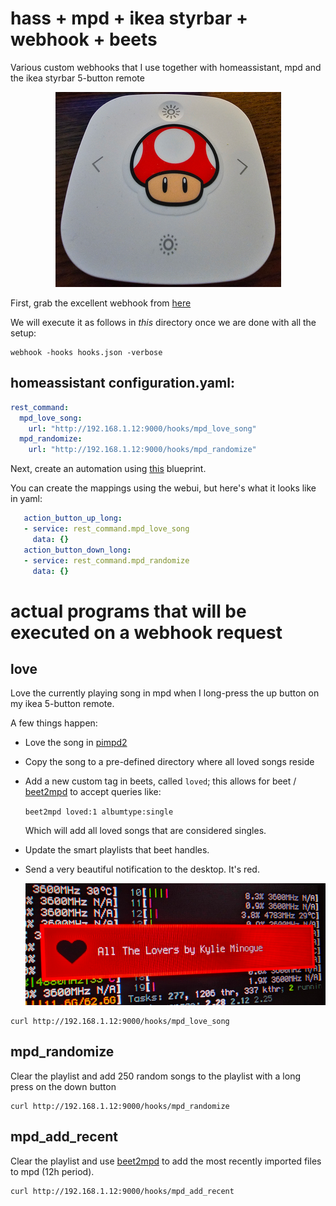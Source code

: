 # hass + mpd + ikea styrbar + webhook + beets

Various custom webhooks that I use together with homeassistant, mpd and the ikea
styrbar 5-button remote

<p align="center">
  <img src="https://raw.githubusercontent.com/trapd00r/hass-mpd-ikea/master/extra/styrbar.png">
</p>

First, grab the excellent webhook from [here](https://github.com/adnanh/webhook)

We will execute it as follows in _this_ directory once we are done with all the setup:

```
webhook -hooks hooks.json -verbose
```

## homeassistant configuration.yaml:

```yaml
rest_command:
  mpd_love_song:
    url: "http://192.168.1.12:9000/hooks/mpd_love_song"
  mpd_randomize:
    url: "http://192.168.1.12:9000/hooks/mpd_randomize"
```

Next, create an automation using
[this](https://epmatt.github.io/awesome-ha-blueprints/docs/blueprints/controllers/ikea_e2001_e2002/)
blueprint.

You can create the mappings using the webui, but here's what it looks like in yaml:

```yaml
   action_button_up_long:
   - service: rest_command.mpd_love_song
     data: {}
   action_button_down_long:
   - service: rest_command.mpd_randomize
     data: {}
```

# actual programs that will be executed on a webhook request

## love

Love the currently playing song in mpd when I long-press the up button on my
ikea 5-button remote.

A few things happen:

- Love the song in [pimpd2](https://github.com/trapd00r/pimpd2)
- Copy the song to a pre-defined directory where all loved songs reside
- Add a new custom tag in beets, called `loved`; this allows for beet /
  [beet2mpd](https://github.com/trapd00r/beet2mpd) to accept queries like:

  `beet2mpd loved:1 albumtype:single`

  Which will add all loved songs that are considered singles.

- Update the smart playlists that beet handles.
- Send a very beautiful notification to the desktop. It's red.

  ![screenshot](/extra/love.png)


```
curl http://192.168.1.12:9000/hooks/mpd_love_song
```


## mpd_randomize

Clear the playlist and add 250 random songs to the playlist with a long press on
the down button

```
curl http://192.168.1.12:9000/hooks/mpd_randomize
```

## mpd_add_recent

Clear the playlist and use [beet2mpd](https://github.com/trapd00r/beet2mpd) to add the most
recently imported files to mpd (12h period).

```
curl http://192.168.1.12:9000/hooks/mpd_add_recent
```
